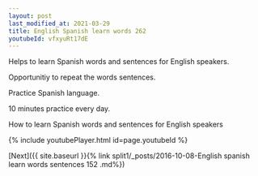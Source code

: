 ```yaml
---
layout: post
last_modified_at: 2021-03-29
title: English Spanish learn words 262 
youtubeId: vfxyuRt17dE
---
```

 
 
Helps to learn Spanish words and sentences for English speakers.

Opportunitiy to repeat the words sentences. 

Practice Spanish language. 
 
10 minutes practice every day. 
 
How to learn Spanish words and sentences for English speakers 
 
{% include youtubePlayer.html id=page.youtubeId %}
 
 
[Next]({{ site.baseurl }}{% link  split1/_posts/2016-10-08-English spanish learn words sentences 152 .md%})
 
